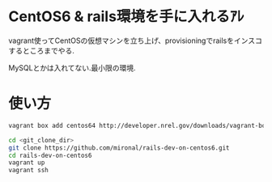 # CentOS6 & rails環境を手に入れるｱﾚ

vagrant使ってCentOSの仮想マシンを立ち上げ、provisioningでrailsをインスコするところまでやる.

MySQLとかは入れてない.最小限の環境.

# 使い方

```sh
vagrant box add centos64 http://developer.nrel.gov/downloads/vagrant-boxes/CentOS-6.4-x86_64-v20130427.box

cd <git_clone_dir>
git clone https://github.com/mironal/rails-dev-on-centos6.git
cd rails-dev-on-centos6
vagrant up
vagrant ssh
```

